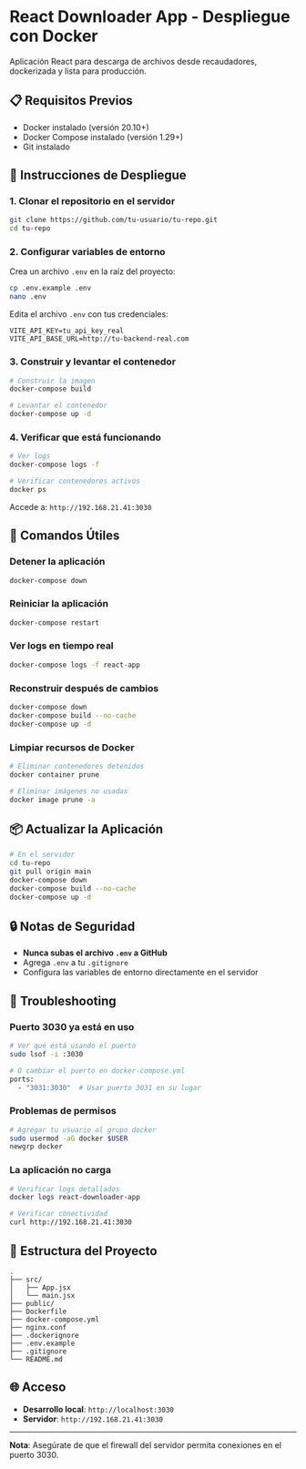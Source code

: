 # React Downloader App - Despliegue con Docker

Aplicación React para descarga de archivos desde recaudadores, dockerizada y lista para producción.

## 📋 Requisitos Previos

- Docker instalado (versión 20.10+)
- Docker Compose instalado (versión 1.29+)
- Git instalado

## 🚀 Instrucciones de Despliegue

### 1. Clonar el repositorio en el servidor

```bash
git clone https://github.com/tu-usuario/tu-repo.git
cd tu-repo
```

### 2. Configurar variables de entorno

Crea un archivo `.env` en la raíz del proyecto:

```bash
cp .env.example .env
nano .env
```

Edita el archivo `.env` con tus credenciales:

```env
VITE_API_KEY=tu_api_key_real
VITE_API_BASE_URL=http://tu-backend-real.com
```

### 3. Construir y levantar el contenedor

```bash
# Construir la imagen
docker-compose build

# Levantar el contenedor
docker-compose up -d
```

### 4. Verificar que está funcionando

```bash
# Ver logs
docker-compose logs -f

# Verificar contenedores activos
docker ps
```

Accede a: `http://192.168.21.41:3030`

## 🔧 Comandos Útiles

### Detener la aplicación
```bash
docker-compose down
```

### Reiniciar la aplicación
```bash
docker-compose restart
```

### Ver logs en tiempo real
```bash
docker-compose logs -f react-app
```

### Reconstruir después de cambios
```bash
docker-compose down
docker-compose build --no-cache
docker-compose up -d
```

### Limpiar recursos de Docker
```bash
# Eliminar contenedores detenidos
docker container prune

# Eliminar imágenes no usadas
docker image prune -a
```

## 📦 Actualizar la Aplicación

```bash
# En el servidor
cd tu-repo
git pull origin main
docker-compose down
docker-compose build --no-cache
docker-compose up -d
```

## 🔒 Notas de Seguridad

- **Nunca subas el archivo `.env` a GitHub**
- Agrega `.env` a tu `.gitignore`
- Configura las variables de entorno directamente en el servidor

## 🐛 Troubleshooting

### Puerto 3030 ya está en uso
```bash
# Ver qué está usando el puerto
sudo lsof -i :3030

# O cambiar el puerto en docker-compose.yml
ports:
  - "3031:3030"  # Usar puerto 3031 en su lugar
```

### Problemas de permisos
```bash
# Agregar tu usuario al grupo docker
sudo usermod -aG docker $USER
newgrp docker
```

### La aplicación no carga
```bash
# Verificar logs detallados
docker logs react-downloader-app

# Verificar conectividad
curl http://192.168.21.41:3030
```

## 📱 Estructura del Proyecto

```
.
├── src/
│   ├── App.jsx
│   └── main.jsx
├── public/
├── Dockerfile
├── docker-compose.yml
├── nginx.conf
├── .dockerignore
├── .env.example
├── .gitignore
└── README.md
```

## 🌐 Acceso

- **Desarrollo local**: `http://localhost:3030`
- **Servidor**: `http://192.168.21.41:3030`

---

**Nota**: Asegúrate de que el firewall del servidor permita conexiones en el puerto 3030.